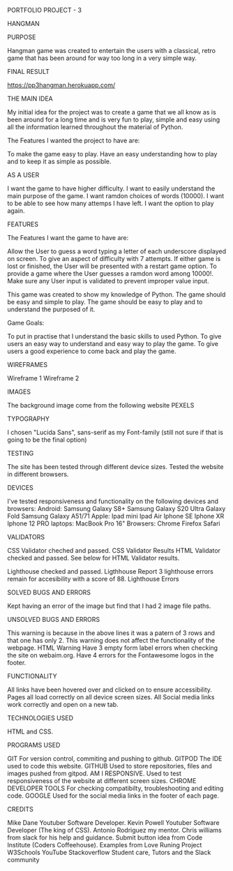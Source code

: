 PORTFOLIO PROJECT - 3

HANGMAN

PURPOSE

Hangman game was created to entertain the users with a classical, retro game that has been around for way too long in a very simple way.

FINAL RESULT

https://pp3hangman.herokuapp.com/


THE MAIN IDEA

My initial idea for the project was to create a game that we all know as is been around for a long time and is very fun to play, simple and easy using all the information learned throughout the material of Python.

The Features I wanted the project to have are:

To make the game easy to play. Have an easy understanding how to play and to keep it as simple as possible.

AS A USER 

I want the game to have higher difficulty.
I want to easily understand the main purpose of the game.
I want ramdon choices of words (10000).
I want to be able to see how many attemps I have left.
I want the option to play again.

FEATURES

The Features I want the game to have are:

Allow the User to guess a word typing a letter of each underscore displayed on screen.
To give an aspect of difficulty with 7 attempts.
If either game is lost or finished, the User will be presented with a restart game option.
To provide a game where the User guesses a ramdon word among 10000!.
Make sure any User input is validated to prevent improper value input.


This game was created to show my knowledge of Python. The game should be easy and simple to play. The game should be easy to play and to understand the purposed of it.

Game Goals:

To put in practise that I understand the basic skills to used Python. To give users an easy way to understand and easy way to play the game. To give users a good experience to come back and play the game.

WIREFRAMES

Wireframe 1 Wireframe 2



IMAGES

The background image come from the following website PEXELS

TYPOGRAPHY

I chosen "Lucida Sans", sans-serif as my Font-family (still not sure if that is going to be the final option)

TESTING

The site has been tested through different device sizes. Tested the website in different browsers.

DEVICES

I've tested responsiveness and functionality on the following devices and browsers: Android: Samsung Galaxy S8+ Samsung Galaxy S20 Ultra Galaxy Fold Samsung Galaxy A51/71 Apple: Ipad mini Ipad Air Iphone SE Iphone XR Iphone 12 PRO laptops: MacBook Pro 16" Browsers: Chrome Firefox Safari

VALIDATORS

CSS Validator cheched and passed. CSS Validator Results HTML Validator checked and passed. See below for HTML Validator results.

Lighthouse checked and passed. Ligthhouse Report 3 lighthouse errors remain for accesibility with a score of 88. Lighthouse Errors

SOLVED BUGS AND ERRORS

Kept having an error of the image but find that I had 2 image file paths.

UNSOLVED BUGS AND ERRORS

This warning is because in the above lines it was a patern of 3 rows and that one has only 2. This warning does not affect the functionality of the webpage. HTML Warning Have 3 empty form label errors when checking the site on webaim.org. Have 4 errors for the Fontawesome logos in the footer.

FUNCTIONALITY

All links have been hovered over and clicked on to ensure accessibility. Pages all load correctly on all device screen sizes. All Social media links work correctly and open on a new tab.

TECHNOLOGIES USED

HTML and CSS.

PROGRAMS USED

GIT For version control, commiting and pushing to github. GITPOD The IDE used to code this website. GITHUB Used to store repositories, files and images pushed from gitpod. AM I RESPONSIVE. Used to test responsiveness of the website at different screen sizes. CHROME DEVELOPER TOOLS For checking compatibilty, troubleshooting and editing code. GOOGLE Used for the social media links in the footer of each page.

CREDITS

Mike Dane Youtuber Software Developer. Kevin Powell Youtuber Software Developer (The king of CSS). Antonio Rodriguez my mentor. Chris williams from slack for his help and guidance. Submit button idea from Code Institute (Coders Coffeehouse). Examples from Love Runing Project W3Schools YouTube Stackoverflow Student care, Tutors and the Slack community